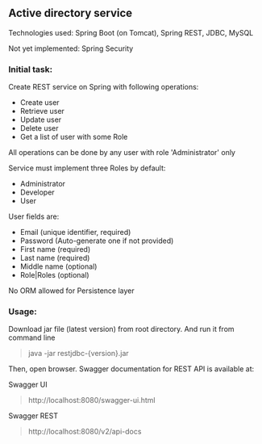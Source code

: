## Active directory service
Technologies used: Spring Boot (on Tomcat), Spring REST, JDBC, MySQL

Not yet implemented: Spring Security 

### Initial task:
Create REST service on Spring with following operations:
- Create user
- Retrieve user
- Update user
- Delete user
- Get a list of user with some Role 

All operations can be done by any user with role 'Administrator' only

Service must implement three Roles by default: 
- Administrator
- Developer
- User

User fields are:
- Email (unique identifier, required)
- Password (Auto-generate one if not provided)
- First name (required)
- Last name (required)
- Middle name (optional)
- Role|Roles (optional)

No ORM allowed for Persistence layer

### Usage:
Download jar file (latest version) from root directory.
And run it from command line 
> java -jar restjdbc-{version}.jar 

Then, open browser.
Swagger documentation for REST API is available at:

Swagger UI
> http://localhost:8080/swagger-ui.html

Swagger REST
> http://localhost:8080/v2/api-docs
